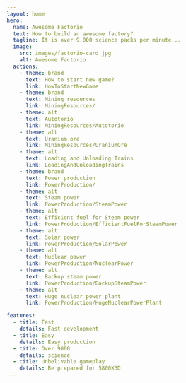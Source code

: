 ```yaml
---
layout: home
hero:
  name: Awesome Factorio
  text: How to build an awesome factory?
  tagline: It is over 9,000 science packs per minute...
  image:
    src: images/factorio-card.jpg
    alt: Awesome Factorio
  actions:
    - theme: brand
      text: How to start new game?
      link: HowToStartNewGame
    - theme: brand
      text: Mining resources
      link: MiningResources/
    - theme: alt
      text: Autotorio
      link: MiningResources/Autotorio
    - theme: alt
      text: Uranium ore
      link: MiningResources/UraniumOre
    - theme: alt
      text: Loading and Unloading Trains
      link: LoadingAndUnloadingTrains
    - theme: brand
      text: Power production
      link: PowerProduction/
    - theme: alt
      text: Steam power
      link: PowerProduction/SteamPower
    - theme: alt
      text: Efficient fuel for Steam power
      link: PowerProduction/EfficientFuelForSteamPower
    - theme: alt
      text: Solar power
      link: PowerProduction/SolarPower
    - theme: alt
      text: Nuclear power
      link: PowerProduction/NuclearPower
    - theme: alt
      text: Backup steam power
      link: PowerProduction/BackupSteamPower
    - theme: alt
      text: Huge nuclear power plant
      link: PowerProduction/HugeNuclearPowerPlant

features:
  - title: Fast
    details: Fast development
  - title: Easy
    details: Easy production
  - title: Over 9000
    details: science
  - title: Unbelivable gameplay
    details: Be prepared for 5800X3D
---
```

